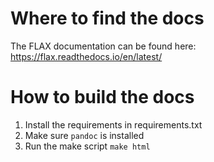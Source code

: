 # Where to find the docs

The FLAX documentation can be found here:
https://flax.readthedocs.io/en/latest/

# How to build the docs

1. Install the requirements in requirements.txt
2. Make sure `pandoc` is installed
3. Run the make script `make html`
 
